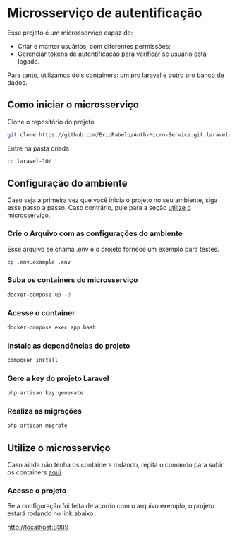 # Microsserviço de autentificação

Esse projeto é um microsserviço capaz de:

- Criar e manter usuários, com diferentes permissões;
- Gerenciar tokens de autentificação para verificar se usuário esta logado.

Para tanto, utilizamos dois containers: um pro laravel e outro pro banco de dados.

## Como iniciar o microsserviço

Clone o repositório do projeto

```sh
git clone https://github.com/EricRabelo/Auth-Micro-Service.git laravel-10
```

Entre na pasta criada

```sh
cd laravel-10/
```

## Configuração do ambiente

Caso seja a primeira vez que você inicia o projeto no seu ambiente, siga esse passo a passo. Caso contrário, pule para a seção [utilize o microsserviço.](#utilize-o-microsserviço)

### Crie o Arquivo com as configurações do ambiente

Esse arquivo se chama .env e o projeto fornece um exemplo para testes.

```sh
cp .env.example .env
```

### Suba os containers do microsserviço

```sh
docker-compose up -d
```

### Acesse o container

```sh
docker-compose exec app bash
```

### Instale as dependências do projeto

```sh
composer install
```

### Gere a key do projeto Laravel

```sh
php artisan key:generate
```

### Realiza as migrações

```sh
php artisan migrate
```

## Utilize o microsserviço

Caso ainda não tenha os containers rodando, repita o comando para subir os containers [aqui](#suba-os-containers-do-microsserviço).

### Acesse o projeto

Se a configuração foi feita de acordo com o arquivo exemplo, o projeto estará rodando no link abaixo.

[http://localhost:8989](http://localhost:8989)
